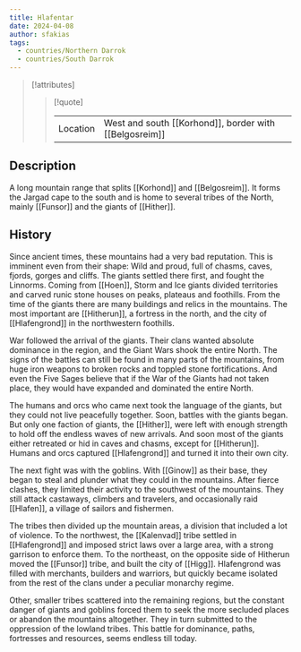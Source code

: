 ```yaml
---
title: Hlafentar
date: 2024-04-08
author: sfakias
tags:
  - countries/Northern Darrok
  - countries/South Darrok
---
```

> [!attributes]
> 
> > [!quote]
> >
> > | | |
> > | --- | --- |
> > | Location | West and south [[Korhond]], border with [[Belgosreim]] |

## Description

A long mountain range that splits [[Korhond]] and [[Belgosreim]]. It forms the Jargad cape to the south and is home to several tribes of the North, mainly [[Funsor]] and the giants of [[Hither]].

## History

Since ancient times, these mountains had a very bad reputation. This is imminent even from their shape: Wild and proud, full of chasms, caves, fjords, gorges and cliffs. The giants settled there first, and fought the Linnorms. Coming from [[Hoen]], Storm and Ice giants divided territories and carved runic stone houses on peaks, plateaus and foothills. From the time of the giants there are many buildings and relics in the mountains. The most important are [[Hitherun]], a fortress in the north, and the city of [[Hlafengrond]] in the northwestern foothills.

War followed the arrival of the giants. Their clans wanted absolute dominance in the region, and the Giant Wars shook the entire North. The signs of the battles can still be found in many parts of the mountains, from huge iron weapons to broken rocks and toppled stone fortifications. And even the Five Sages believe that if the War of the Giants had not taken place, they would have expanded and dominated the entire North.

The humans and orcs who came next took the language of the giants, but they could not live peacefully together. Soon, battles with the giants began. But only one faction of giants, the [[Hither]], were left with enough strength to hold off the endless waves of new arrivals. And soon most of the giants either retreated or hid in caves and chasms, except for [[Hitherun]]. Humans and orcs captured [[Hlafengrond]] and turned it into their own city.

The next fight was with the goblins. With [[Ginow]] as their base, they began to steal and plunder what they could in the mountains. After fierce clashes, they limited their activity to the southwest of the mountains. They still attack castaways, climbers and travelers, and occasionally raid [[Hlafen]], a village of sailors and fishermen.

The tribes then divided up the mountain areas, a division that included a lot of violence. To the northwest, the [[Kalenvad]] tribe settled in [[Hlafengrond]] and imposed strict laws over a large area, with a strong garrison to enforce them. To the northeast, on the opposite side of Hitherun moved the [[Funsor]] tribe, and built the city of [[Higg]]. Hlafengrond was filled with merchants, builders and warriors, but quickly became isolated from the rest of the clans under a peculiar monarchy regime.

Other, smaller tribes scattered into the remaining regions, but the constant danger of giants and goblins forced them to seek the more secluded places or abandon the mountains altogether. They in turn submitted to the oppression of the lowland tribes. This battle for dominance, paths, fortresses and resources, seems endless till today.